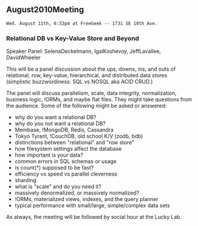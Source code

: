 ## August2010Meeting

    Wed. August 11th, 6:53pm at FreeGeek -- 1731 SE 10th Ave.

### Relational DB vs Key-Value Store and Beyond

Speaker Panel: SelenaDeckelmann, IgalKoshevoy, JeffLavallee, DavidWheeler

This will be a panel discussion about the ups, downs, ins, and outs of
relational, row, key-value, hierarchical, and distributed data stores (simplistic buzzwordiness:  SQL vs NOSQL aka ACID CRUD.)

The panel will discuss parallelism, scale, data integrity,
normalization, business logic, !ORMs, and maybe flat files.  They might
take questions from the audience.  Some of the following might be asked or answered:

* why do you want a relational DB?
* why do you not want a relational DB?
* Membase, !MongoDB, Redis, Cassandra
* Tokyo Tyrant, !CouchDB, old school K/V (zodb, bdb)
* distinctions between "relational" and "row store"
* how filesystem settings affect the database
* how important is your data?
* common errors in SQL schemas or usage
* is count(*) supposed to be fast?
* efficiency vs speed vs parallel cleverness
* sharding
* what is "scale" and do you need it?
* massively denormalized, or massively normalized?
* !ORMs, materialized views, indexes, and the query planner
* typical performance with small/large, simple/complex data sets

As always, the meeting will be followed by social hour at the Lucky Lab.
